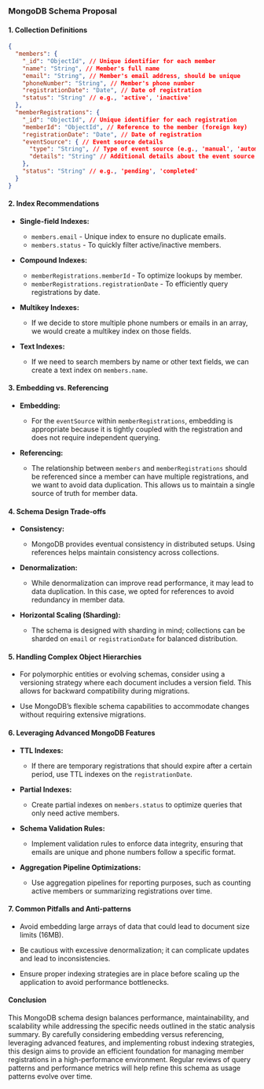 ### MongoDB Schema Proposal

#### 1. Collection Definitions

```json
{
  "members": {
    "_id": "ObjectId", // Unique identifier for each member
    "name": "String", // Member's full name
    "email": "String", // Member's email address, should be unique
    "phoneNumber": "String", // Member's phone number
    "registrationDate": "Date", // Date of registration
    "status": "String" // e.g., 'active', 'inactive'
  },
  "memberRegistrations": {
    "_id": "ObjectId", // Unique identifier for each registration
    "memberId": "ObjectId", // Reference to the member (foreign key)
    "registrationDate": "Date", // Date of registration
    "eventSource": { // Event source details
      "type": "String", // Type of event source (e.g., 'manual', 'automated')
      "details": "String" // Additional details about the event source
    },
    "status": "String" // e.g., 'pending', 'completed'
  }
}
```

#### 2. Index Recommendations

- **Single-field Indexes:**
  - `members.email` - Unique index to ensure no duplicate emails.
  - `members.status` - To quickly filter active/inactive members.

- **Compound Indexes:**
  - `memberRegistrations.memberId` - To optimize lookups by member.
  - `memberRegistrations.registrationDate` - To efficiently query registrations by date.

- **Multikey Indexes:**
  - If we decide to store multiple phone numbers or emails in an array, we would create a multikey index on those fields.

- **Text Indexes:**
  - If we need to search members by name or other text fields, we can create a text index on `members.name`.

#### 3. Embedding vs. Referencing

- **Embedding:**
  - For the `eventSource` within `memberRegistrations`, embedding is appropriate because it is tightly coupled with the registration and does not require independent querying.
  
- **Referencing:**
  - The relationship between `members` and `memberRegistrations` should be referenced since a member can have multiple registrations, and we want to avoid data duplication. This allows us to maintain a single source of truth for member data.

#### 4. Schema Design Trade-offs

- **Consistency:** 
  - MongoDB provides eventual consistency in distributed setups. Using references helps maintain consistency across collections.
  
- **Denormalization:** 
  - While denormalization can improve read performance, it may lead to data duplication. In this case, we opted for references to avoid redundancy in member data.

- **Horizontal Scaling (Sharding):** 
  - The schema is designed with sharding in mind; collections can be sharded on `email` or `registrationDate` for balanced distribution.

#### 5. Handling Complex Object Hierarchies

- For polymorphic entities or evolving schemas, consider using a versioning strategy where each document includes a version field. This allows for backward compatibility during migrations.
  
- Use MongoDB’s flexible schema capabilities to accommodate changes without requiring extensive migrations.

#### 6. Leveraging Advanced MongoDB Features

- **TTL Indexes:** 
  - If there are temporary registrations that should expire after a certain period, use TTL indexes on the `registrationDate`.

- **Partial Indexes:** 
  - Create partial indexes on `members.status` to optimize queries that only need active members.

- **Schema Validation Rules:** 
  - Implement validation rules to enforce data integrity, ensuring that emails are unique and phone numbers follow a specific format.

- **Aggregation Pipeline Optimizations:** 
  - Use aggregation pipelines for reporting purposes, such as counting active members or summarizing registrations over time.

#### 7. Common Pitfalls and Anti-patterns

- Avoid embedding large arrays of data that could lead to document size limits (16MB).
  
- Be cautious with excessive denormalization; it can complicate updates and lead to inconsistencies.

- Ensure proper indexing strategies are in place before scaling up the application to avoid performance bottlenecks.

#### Conclusion

This MongoDB schema design balances performance, maintainability, and scalability while addressing the specific needs outlined in the static analysis summary. By carefully considering embedding versus referencing, leveraging advanced features, and implementing robust indexing strategies, this design aims to provide an efficient foundation for managing member registrations in a high-performance environment. Regular reviews of query patterns and performance metrics will help refine this schema as usage patterns evolve over time.